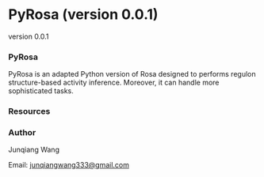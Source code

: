 # PyRosa (version 0.0.1)


version 0.0.1

### PyRosa

PyRosa is an adapted Python version of Rosa designed to performs regulon structure-based activity inference. Moreover, it can handle more sophisticated tasks.

### Resources 


### Author 

Junqiang Wang

Email: junqiangwang333@gmail.com



